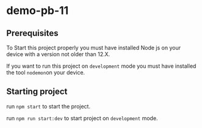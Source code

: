 # demo-pb-11

## Prerequisites
To Start this project properly you must have installed Node js on your device with a version not older than 12.X.

If you want to run this project on `development` mode you must have installed the tool `nodemon`on your device.
## Starting project

run `npm start` to start the project.

run `npm run start:dev` to start project on `development` mode.